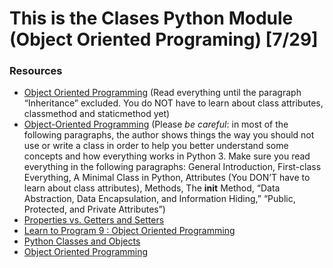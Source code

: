 # This is the Clases Python Module (Object Oriented Programing) [7/29]
### Resources
* [Object Oriented Programming](https://intranet.hbtn.io/rltoken/5envVBirO286MdSZgZ4DoQ) (Read everything until the paragraph “Inheritance” excluded. You do NOT have to learn about class attributes, classmethod and staticmethod yet)
* [Object-Oriented Programming](https://intranet.hbtn.io/rltoken/sCdUrEsHLFH2NpUzI5Xx8w) (Please *be careful*: in most of the following paragraphs, the author shows things the way you should not use or write a class in order to help you better understand some concepts and how everything works in Python 3. Make sure you read everything in the following paragraphs: General Introduction, First-class Everything, A Minimal Class in Python, Attributes (You DON’T have to learn about class attributes), Methods, The __init__ Method, “Data Abstraction, Data Encapsulation, and Information Hiding,” “Public, Protected, and Private Attributes”)
* [Properties vs. Getters and Setters](https://intranet.hbtn.io/rltoken/3B0RWILA_kSjK5udEbFt-A)
* [Learn to Program 9 : Object Oriented Programming](https://intranet.hbtn.io/rltoken/5u8UhnaTWX2A-G7LICKCDw)
* [Python Classes and Objects](https://intranet.hbtn.io/rltoken/cwqg7Ud04LTDsatPT17CaQ)
* [Object Oriented Programming](https://intranet.hbtn.io/rltoken/6cZhWLe083CJERYLjAM0BQ)
